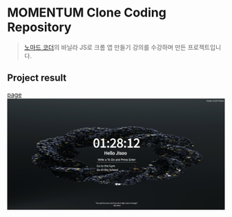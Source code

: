 # MOMENTUM Clone Coding Repository
> [노마드 코더](https://nomadcoders.co/)의 바닐라 JS로 크롬 앱 만들기 강의를 수강하며 만든 프로젝트입니다.



## Project result
<a href="https://momentum-njs0921.web.app/">page</a>
<img src="intro.PNG">
